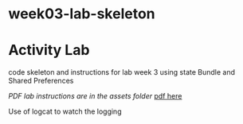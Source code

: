 # week03-lab-skeleton	
# Activity Lab
code skeleton and instructions for lab week 3
using state Bundle and Shared Preferences


*PDF lab instructions are in the assets folder*
[pdf here](assets/lab03-activity-logging-state-prefs.pdf)

Use of logcat to watch the logging

